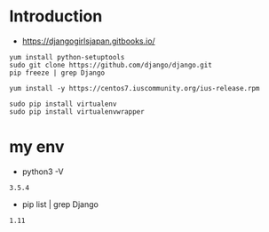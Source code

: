 # Introduction

- https://djangogirlsjapan.gitbooks.io/

```
yum install python-setuptools
sudo git clone https://github.com/django/django.git
pip freeze | grep Django

yum install -y https://centos7.iuscommunity.org/ius-release.rpm

sudo pip install virtualenv
sudo pip install virtualenvwrapper
```

# my env

- python3 -V
```
3.5.4
```
- pip list | grep Django
```
1.11
```